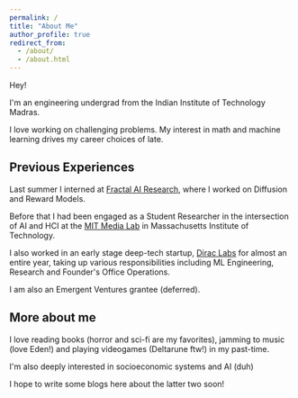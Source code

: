 ```yaml
---
permalink: /
title: "About Me"
author_profile: true
redirect_from: 
  - /about/
  - /about.html
---
```

Hey!

I'm an engineering undergrad from the Indian Institute of Technology Madras. 

I love working on challenging problems.
My interest in math and machine learning drives my career choices of late.

## Previous Experiences

Last summer I interned at [Fractal AI Research](https://fractal.ai/ai-research), where I worked on Diffusion and Reward Models.

Before that I had been engaged as a Student Researcher in the intersection of AI and HCI at the [MIT Media Lab](https://www.media.mit.edu/) in Massachusetts Institute of Technology. 

I also worked in an early stage deep-tech startup, [Dirac Labs](https://diraclabs.com) for almost an entire year, taking up various responsibilities including ML Engineering, Research and Founder's Office Operations.

I am also an Emergent Ventures grantee (deferred).

## More about me
I love reading books (horror and sci-fi are my favorites), jamming to music (love Eden!) and playing videogames (Deltarune ftw!) in my past-time.

I'm also deeply interested in socioeconomic systems and AI (duh) 

I hope to write some blogs here about the latter two soon!

